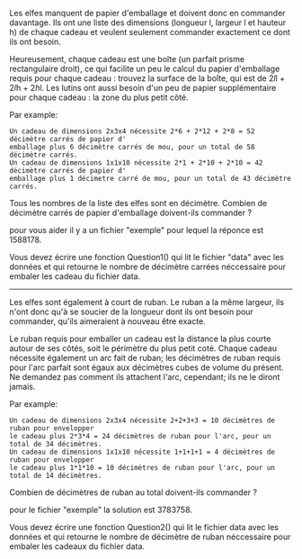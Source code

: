 Les elfes manquent de papier d'emballage et doivent donc en commander davantage. Ils ont une liste des dimensions (longueur l, largeur l et hauteur h) de chaque cadeau et veulent seulement commander exactement ce dont ils ont besoin.

Heureusement, chaque cadeau est une boîte (un parfait prisme rectangulaire droit), ce qui facilite un peu le calcul du papier d'emballage requis pour chaque cadeau : trouvez la surface de la boîte, qui est de 2*l*l + 2*l*h + 2*h*l. Les lutins ont aussi besoin d'un peu de papier supplémentaire pour chaque cadeau : la zone du plus petit côté.

Par example:
```
Un cadeau de dimensions 2x3x4 nécessite 2*6 + 2*12 + 2*8 = 52 décimètre carrés de papier d'
emballage plus 6 décimètre carrés de mou, pour un total de 58 décimètre carrés.
Un cadeau de dimensions 1x1x10 nécessite 2*1 + 2*10 + 2*10 = 42 décimètre carrés de papier d'
emballage plus 1 décimetre carré de mou, pour un total de 43 décimètre carrés.
```
Tous les nombres de la liste des elfes sont en décimètre. Combien de décimètre carrés de papier d'emballage doivent-ils commander ?

pour vous aider il y a un fichier "exemple" pour lequel la réponce est 1588178.

Vous devez écrire une fonction Question1() qui lit le fichier "data" avec les données et qui retourne le nombre de décimètre carrées néccessaire pour embaler les cadeau du fichier data.

-------
Les elfes sont également à court de ruban. Le ruban a la même largeur,
 ils n'ont donc qu'à se soucier de la longueur dont ils ont besoin pour commander, qu'ils aimeraient à nouveau être exacte.

Le ruban requis pour emballer un cadeau est la distance la plus courte autour de ses côtés, soit le périmètre du plus petit coté.
Chaque cadeau nécessite également un arc fait de ruban; les décimètres de ruban requis pour l'arc parfait sont égaux aux décimètres cubes de volume du présent.
Ne demandez pas comment ils attachent l'arc, cependant; ils ne le diront jamais.

Par example:

    Un cadeau de dimensions 2x3x4 nécessite 2+2+3+3 = 10 décimètres de ruban pour envelopper
    le cadeau plus 2*3*4 = 24 décimètres de ruban pour l'arc, pour un total de 34 décimètres.
    Un cadeau de dimensions 1x1x10 nécessite 1+1+1+1 = 4 décimètres de ruban pour envelopper
    le cadeau plus 1*1*10 = 10 décimètres de ruban pour l'arc, pour un total de 14 décimètres.

Combien de décimètres de ruban au total doivent-ils commander ? 

pour le fichier "exemple" la solution est 3783758. 

Vous devez écrire une fonction Question2() qui lit le fichier data avec les données et qui retourne le nombre de décimètre de ruban
 néccessaire pour embaler les cadeaux du fichier data.

